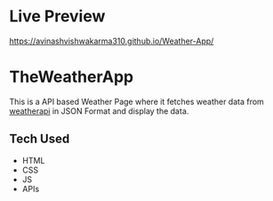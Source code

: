 # Live Preview
https://avinashvishwakarma310.github.io/Weather-App/

# TheWeatherApp
This is a API based Weather Page where it fetches weather data from [weatherapi](https://www.weatherapi.com/) in JSON Format and display the data.

## Tech Used 
- HTML
- CSS
- JS
- APIs
